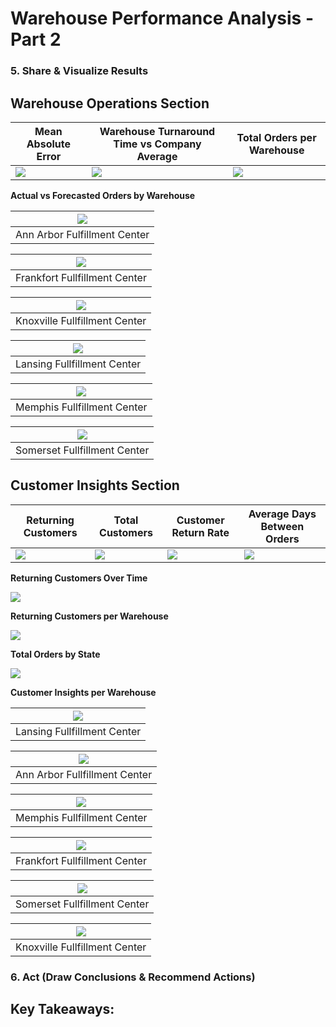 # Warehouse Performance Analysis - Part 2

### 5. Share & Visualize Results  

## Warehouse Operations Section  

|Mean Absolute Error|Warehouse Turnaround Time vs Company Average|Total Orders per Warehouse|
|---|---|---|
|![](pics/mae-ss.png)|![](pics/warehouse-turnaround-vs-company-avg.png)|![](pics/warehouse-total-orders.png)|  

**Actual vs Forecasted Orders by Warehouse**

|![](pics/ann-arbor-actual-forecasted.png)|
|---|
|Ann Arbor Fulfillment Center|

![](pics/frankfort-actual-forecasted.png)|  
|---|
|Frankfort Fullfillment Center|

![](pics/knoxville-actual-forecasted.png)|  
|---|
|Knoxville Fullfillment Center|

![](pics/lansing-actual-forecasted.png)|  
|---|
|Lansing Fullfillment Center|

![](pics/memphis-actual-forecasted.png)|  
|---|
|Memphis Fullfillment Center|

![](pics/somerset-actual-forecasted.png)|  
|---|
|Somerset Fullfillment Center|

## Customer Insights Section

|Returning Customers|Total Customers|Customer Return Rate|Average Days Between Orders|
|---|---|---|---|
|![](pics/returning-customers.png)|![](pics/total-customers.png)|![](pics/customer-rr.png)|![](pics/avg-days-between-orders.png)|

**Returning Customers Over Time**  

![](pics/returning-customers-over-time.png)

**Returning Customers per Warehouse**  

![](pics/customer-loyalty-per-warehouse.png)

**Total Orders by State**  

![](pics/total-orders-by-state.png)

**Customer Insights per Warehouse**  

![](pics/lansing-customers.png)|  
|---|
|Lansing Fullfillment Center|  

![](pics/ann-arbor-customers.png)|  
|---|
|Ann Arbor Fullfillment Center|  

![](pics/memphis-customers.png)|  
|---|
|Memphis Fullfillment Center|  

![](pics/frankfort-customers.png)|  
|---|
|Frankfort Fullfillment Center|  

![](pics/somerset-customers.png)|  
|---|
|Somerset Fullfillment Center|  

![](pics/knoxville-customers.png)|  
|---|
|Knoxville Fullfillment Center|

### 6. Act (Draw Conclusions & Recommend Actions)

## Key Takeaways:
